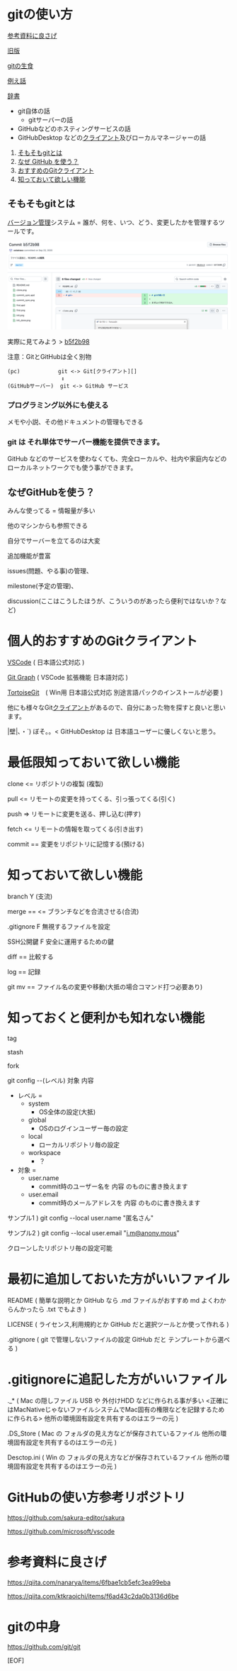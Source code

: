 # gitの使い方

[参考資料に良さげ](#参考資料に良さげ)

[旧版](./old/README.md)

[gitの生食](git/README.md)

[例え話](tatoebanasi.md)

[辞書](dictionary.md)

 - git自体の話
   - gitサーバーの話
 - GitHubなどのホスティングサービスの話
 - GitHubDesktop などの[クライアント][]及びローカルマネージャーの話

 1. [そもそもgitとは](#そもそもgitとは)
 1. [なぜ GitHub を使う？](#なぜgithubを使う)
 1. [おすすめのGitクライアント](#おすすめのgitクライアント)
 1. [知っておいて欲しい機能](#知っておいて欲しい機能)

## そもそもgitとは

[バージョン管理][]システム = 誰が、何を、いつ、どう、変更したかを管理するツールです。

![git-describe](./github/images/github-log-describe.png)

実際に見てみよう > [b5f2b98](b5f2b98dbf8db9536fb9896c80f0fa4d8e7c8449)

注意：GitとGitHubは全く別物

```
(pc)            git <-> Git[クライアント][]
                 ↕︎
(GitHubサーバー)  git <-> GitHub サービス
```
### プログラミング以外にも使える

メモや小説、その他ドキュメントの管理もできる

### git は それ単体でサーバー機能を提供できます。

GitHub などのサービスを使わなくても、完全ローカルや、社内や家庭内などのローカルネットワークでも使う事ができます。

## なぜGitHubを使う？

みんな使ってる = 情報量が多い

他のマシンからも参照できる

自分でサーバーを立てるのは大変

追加機能が豊富

issues(問題、やる事)の管理、

milestone(予定の管理)、

discussion(ここはこうしたほうが、こういうのがあったら便利ではないか？など)


# 個人的おすすめのGitクライアント

[VSCode](https://code.visualstudio.com/) ( 日本語公式対応 )

[Git Graph](https://marketplace.visualstudio.com/items?itemName=mhutchie.git-graph) ( VSCode 拡張機能 日本語対応 )

[TortoiseGit](https://tortoisegit.org/)　( Win用 日本語公式対応 別途言語パックのインストールが必要 )

他にも様々なGit[クライアント][]があるので、自分にあった物を探すと良いと思います。

|壁|､・`) ぼそ。。< GitHubDesktop は 日本語ユーザーに優しくないと思う。

# 最低限知っておいて欲しい機能

clone <= リポジトリの複製 (複製)

pull <= リモートの変更を持ってくる、引っ張ってくる(引く)

push => リモートに変更を送る、押し込む(押す)

fetch <= リモートの情報を取ってくる(引き出す)

commit == 変更をリポジトリに記憶する(預ける)

# 知っておいて欲しい機能

branch Y (支流)

merge == <= ブランチなどを合流させる(合流)

.gitignore F 無視するファイルを設定

SSH公開鍵 F 安全に運用するための鍵

diff == 比較する

log == 記録

git mv == ファイル名の変更や移動(大抵の場合コマンド打つ必要あり)

# 知っておくと便利かも知れない機能

tag 

stash

fork 

git config --(レベル) 対象 内容

 - レベル = 
    - system 
       - OS全体の設定(大抵)
    - global 
       - OSのログインユーザー毎の設定
    - local
       - ローカルリポジトリ毎の設定
    - workspace
       - ？
 - 対象 =
   - user.name
     - commit時のユーザー名を 内容 のものに書き換えます
   - user.email
     - commit時のメールアドレスを 内容 のものに書き換えます

サンプル1 ) git config --local user.name "匿名さん"

サンプル2 ) git config --local user.email "i.m@anony.mous"

クローンしたリポジトリ毎の設定可能

# 最初に追加しておいた方がいいファイル

README  ( 簡単な説明とか GitHub なら .md ファイルがおすすめ md よくわからんかったら .txt でもよき )

LICENSE ( ライセンス,利用規約とか GitHub だと選択ツールとか使って作れる )

.gitignore ( git で管理しないファイルの設定 GitHub だと テンプレートから選べる )

# .gitignoreに追記した方がいいファイル

._* ( Mac の隠しファイル USB や 外付けHDD などに作られる事が多い <正確にはMacNativeじゃないファイルシステムでMac固有の権限などを記録するために作られる> 他所の環境固有設定を共有するのはエラーの元 )

.DS_Store ( Mac の フォルダの見え方などが保存されているファイル 他所の環境固有設定を共有するのはエラーの元 )

Desctop.ini ( Win の フォルダの見え方などが保存されているファイル 他所の環境固有設定を共有するのはエラーの元 )

# GitHubの使い方参考リポジトリ

https://github.com/sakura-editor/sakura

https://github.com/microsoft/vscode

# 参考資料に良さげ

https://qiita.com/nanarya/items/6fbae1cb5efc3ea99eba

https://qiita.com/ktkraoichi/items/f6ad43c2da0b3136d6be

# gitの中身

https://github.com/git/git



[クライアント]:./dictionary.md#クライアント
[バージョン管理]:./dictionary.md#バージョン管理
[EOF]